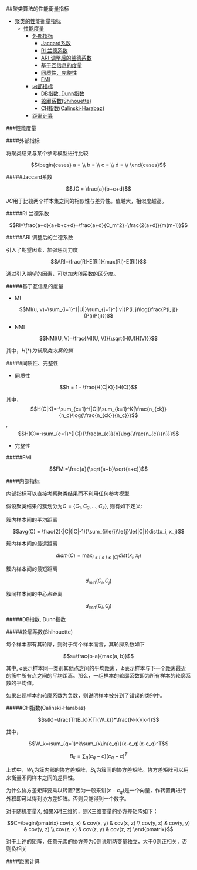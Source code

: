 ##聚类算法的性能衡量指标

<!-- @import "[TOC]" {cmd="toc" depthFrom=1 depthTo=6 orderedList=false} -->

<!-- code_chunk_output -->

* [聚类的性能衡量指标](#聚类的性能衡量指标)
	* [性能度量](#性能度量)
		* [外部指标](#外部指标)
			* [Jaccard系数](#jaccard系数)
			* [RI 兰德系数](#ri-兰德系数)
			* [ARI 调整后的兰德系数](#ari-调整后的兰德系数)
			* [基于互信息的度量](#基于互信息的度量)
			* [同质性、完整性](#同质性-完整性)
			* [FMI](#fmi)
		* [内部指标](#内部指标)
			* [DB指数, Dunn指数](#db指数-dunn指数)
			* [轮廓系数(Shihouette)](#轮廓系数shihouette)
			* [CH指数(Calinski-Harabaz)](#ch指数calinski-harabaz)
		* [距离计算](#距离计算)

<!-- /code_chunk_output -->

###性能度量

####外部指标

将聚类结果与某个参考模型进行比较

$$\begin{cases}
a = \\
b = \\
c = \\
d = \\
\end{cases}$$

#####Jaccard系数

$$JC = \frac{a}{b+c+d}$$

$JC$用于比较两个样本集之间的相似性与差异性。值越大，相似度越高。

#####RI 兰德系数

$$RI=\frac{a+d}{a+b+c+d}=\frac{a+d}{C_m^2}=\frac{2(a+d)}{m(m-1)}$$

#####ARI 调整后的兰德系数

引入了期望因素，加强惩罚力度

$$ARI=\frac{RI-E[RI]}{max(RI)-E(RI)}$$

通过引入期望的因素，可以加大RI系数的区分度。

#####基于互信息的度量

- MI

$$MI(u, v)=\sum_{i=1}^{|U|}\sum_{j=1}^{|v|}P(i, j)\log(\frac{P(i, j)}{P(i)P(j)})$$

- NMI

$$NMI(U, V)=\frac{MI(U, V)}{\sqrt{H(U)H(V)}}$$

其中，$H(*)为该聚类方案的熵$

#####同质性、完整性

- 同质性

$$h = 1 - \frac{H(C|K)}{H(C)}$$

其中，$$H(C|K)=-\sum_{c=1}^{|C|}\sum_{k=1}^K{\frac{n_{ck}}{n_c}\log{\frac{n_{ck}}{n_c}}}$$, $$H(C)=-\sum_{c=1}^{|C|}{\frac{n_{c}}{n}\log{\frac{n_{c}}{n}}}$$

- 完整性

#####FMI

$$FMI=\frac{a}{\sqrt{a+b}\sqrt{a+c}}$$

####内部指标

内部指标可以直接考察聚类结果而不利用任何参考模型

假设聚类结果的簇划分为$C=\{C_1, C_2, ..., C_k\}$, 则有如下定义:

簇内样本间的平均距离

$$avg(C) = \frac{2}{|C|(|C|-1)}\sum_{i\le{i}\le{j}\le{|C|}}dist(x_i, x_j)$$

簇内样本间的最远距离

$$diam(C) = \max_{i\le{i}\le{j}\le{|C|}}dist(x_i, x_j)$$

簇内样本间的最短距离

$$d_{min}(C_i, C_j)$$

簇间样本间的中心点距离

$$d_{cen}(C_i, C_j)$$

#####DB指数, Dunn指数

#####轮廓系数(Shihouette)

每个样本都有其轮廓，则对于每个样本而言，其轮廓系数如下

$$s=\frac{b-a}{max(a, b)}$$

其中, $a$表示样本同一类别其他点之间的平均距离， $b$表示样本与下一个距离最近的簇中所有点之间的平均距离。那么，一组样本的轮廓系数即为所有样本的轮廓系数的平均值。

如果出现样本的轮廓系数为负数，则说明样本被分到了错误的类别中。

#####CH指数(Calinski-Harabaz)

$$s(k)=\frac{Tr(B_k)}{Tr(W_k)}*\frac{N-k}{k-1}$$

其中，

$$W_k=\sum_{q=1}^k\sum_{x\in{c_q}}(x-c_q)(x-c_q)^T$$

$$B_k=\sum_{q}(c_q-c)(c_q-c)^T$$

上式中，$W_k$为簇内部的协方差矩阵，$B_k$为簇间的协方差矩阵。协方差矩阵可以用来衡量不同样本之间的差异性。

为什么协方差矩阵要乘以转置?因为一般来讲$(x-c_q)$是一个向量，作转置再进行外积即可以得到协方差矩阵。否则只能得到一个数字。

对于随机变量X, 如果X时三维的，则X三维变量的协方差矩阵如下：

$$C=\begin{pmatrix}
cov(x, x) & cov(x, y) & cov(x, z) \\
cov(y, x) & cov(y, y) & cov(y, z) \\
cov(z, x) & cov(z, y) & cov(z, z)
\end{pmatrix}$$

对于上述的矩阵，任意元素的协方差为0则说明两变量独立，大于0则正相关，否则负相关

####距离计算

